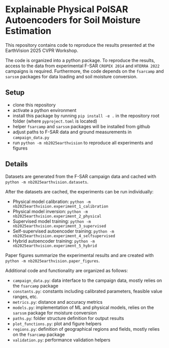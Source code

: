 # Explainable Physical PolSAR Autoencoders for Soil Moisture Estimation

This repository contains code to reproduce the results presented at the EarthVision 2025 CVPR Workshop.

The code is organized into a python package. To reproduce the results, access to the data from experimental
F-SAR `CROPEX 2014` and `HTERRA 2022` campaigns is required.
Furthermore, the code depends on the `fsarcamp` and `sarssm` packages for data loading and soil moisture conversion.

## Setup
- clone this repository
- activate a python environment
- install this package by running `pip install -e .` in the repository root folder (where `pyproject.toml` is located)
- helper `fsarcamp` and `sarssm` packages will be installed from github
- adjust paths to F-SAR data and ground measurements in `campaign_data.py`
- run `python -m nb2025earthvision` to reproduce all experiments and figures

## Details
Datasets are generated from the F-SAR campaign data and cached with `python -m nb2025earthvision.datasets`.

After the datasets are cached, the experiments can be run individually:
- Physical model calibration: `python -m nb2025earthvision.experiment_1_calibration`
- Physical model inversion: `python -m nb2025earthvision.experiment_2_physical`
- Supervised model training: `python -m nb2025earthvision.experiment_3_supervised`
- Self-supervised autoencoder training: `python -m nb2025earthvision.experiment_4_selfsupervised`
- Hybrid autoencoder training: `python -m nb2025earthvision.experiment_5_hybrid`

Paper figures summarize the experimental results and are created with `python -m nb2025earthvision.paper_figures`.

Additional code and functionality are organized as follows:
- `campaign_data.py`: data interface to the campaign data, mostly relies on the `fsarcamp` package
- `constants.py`: constants including calibrated parameters, feasible value ranges, etc.
- `metrics.py`: distance and accuracy metrics
- `models.py`: implementation of ML and physical models, relies on the `sarssm` package for moisture conversion
- `paths.py`: folder structure definition for output results
- `plot_functions.py`: plot and figure helpers
- `regions.py`: definition of geographical regions and fields, mostly relies on the `fsarcamp` package
- `validation.py`: performance validation helpers
